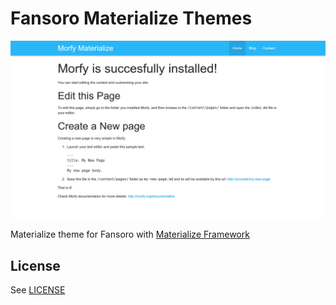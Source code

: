 # Fansoro Materialize Themes
![](screenshot.png)

Materialize theme for Fansoro with [Materialize Framework](http://materializecss.com/)

## License
See [LICENSE](https://github.com/fansoro/fansoro-theme-materialize/blob/master/LICENSE)
